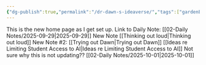 ```yaml
---
{"dg-publish":true,"permalink":"/dr-dawn-s-ideaverse/","tags":["gardenEntry"],"created":"2025-10-01T13:53:11.408-04:00","updated":"2025-10-04T14:27:26.977-04:00"}
---
```


This is the new home page as I get set up.
Link to Daily Note: [[02-Daily Notes/2025-09-29\|2025-09-29]]
New Note [[Thinking out loud\|Thinking out loud]] 
New Note #2: [[Trying out Dawn\|Trying out Dawn]]
[[Ideas re Limiting Student Access to AI\|Ideas re Limiting Student Access to AI]] 
Not sure why this is not updating?? [[02-Daily Notes/2025-10-01\|2025-10-01]]
